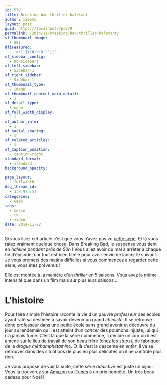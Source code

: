 ```yaml
---
id: 579
title: Breaking bad thriller haletant
author: iSebmo
layout: post
guid: https://localhost/?p=579
permalink: /2014/11/breaking-bad-thriller-haletant/
sf_thumbnail_image:
  - 581
dfiFeatured:
  - 'a:1:{i:0;s:0:"";}'
sf_sidebar_config:
  - no-sidebars
sf_left_sidebar:
  - Sidebar-1
sf_right_sidebar:
  - Sidebar-1
sf_thumbnail_type:
  - image
sf_thumbnail_content_main_detail:
  - 1
sf_detail_type:
  - none
sf_full_width_display:
  - 1
sf_author_info:
  - 1
sf_social_sharing:
  - 1
sf_related_articles:
  - 1
sf_caption_position:
  - caption-right
standard_format:
  - standard
background_opacity:
  - 
page_layout:
  - fullwidth
dsq_thread_id:
  - 3391923151
categories:
  - Geek
tags:
  - série
  - tv
  - vidéo
date: 2014-11-22
---
```

Si vous lisez cet article c’est que vous n’avez pas vu [cette série][1]. Et là vous ratez vraiment quelque chose. Dans Breaking Bad, le suspense vous tient en *haleine pendant près de 50h* ! Vous allez avoir du mal à arrêter à chaque fin d’épisode, car tout est bien ficelé pour avoir envie de lancer le suivant. Je vous promets des matins difficiles si vous commencez à regarder cette série, vous êtes prévenus !

Elle est montée à la manière d’un *thriller* en 5 saisons. Vous avez la même intensité que dans un film mais sur plusieurs saisons…

# L’histoire

Pour faire simple l’histoire raconte la vie d’un pauvre *professeur* des écoles ayant raté sa destinée à savoir devenir un grand *chimiste*. Il se retrouve donc professeur dans une petite école sans grand avenir et découvre du jour au lendemain qu’il est atteint d’un *cancer* des poumons injuste, lui qui n’a jamais fumé. C’est là que la série commence, il décide un jour ou il est amené sur le lieu de travail de son beau frère (chez les *stups*), de fabriquer de la *drogue méthamphétamine*. Et là c’est la descente en *enfer*, il va se retrouver dans des situations de plus en plus délicates où il ne contrôle plus rien.

Je vous propose de voir la suite, cette série *addictive* est juste un bijou. Vous la trouverez sur [Amazon][1] ou [iTunes][2] à un prix honnête. Un très beau cadeau pour Noël !

 [1]: https://www.amazon.fr/Breaking-Bad-Int%C3%A9grale-%C3%89dition-Collector/dp/B00FZ6JX5C/ref=sr_1_1?ie=UTF8&qid=1416643020&sr=8-1&keywords=breaking+bad&tag=tfadafr04-21
 [2]: https://itunes.apple.com/fr/tv-season/breaking-bad-saison-1/id361736451